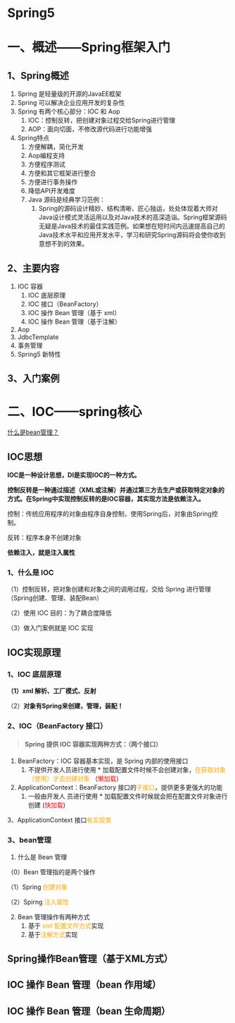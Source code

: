 # Spring5



# 一、概述——Spring框架入门

## 1、Spring概述

1. Spring 是轻量级的开源的JavaEE框架
2. Spring 可以解决企业应用开发的复杂性
3. Spring 有两个核心部分：IOC 和 Aop
   1. IOC：控制反转，把创建对象过程交给Spring进行管理
   2. AOP：面向切面，不修改源代码进行功能增强
4. Spring特点
   1. 方便解耦，简化开发
   2. Aop编程支持
   3. 方便程序测试
   4. 方便和其它框架进行整合
   5. 方便进行事务操作
   6. 降低API开发难度
   7. Java 源码是经典学习范例：
      1. Spring的源码设计精妙、结构清晰、匠心独运，处处体现着大师对Java设计模式灵活运用以及对Java技术的高深造诣。Spring框架源码无疑是Java技术的最佳实践范例。如果想在短时间内迅速提高自己的Java技术水平和应用开发水平，学习和研究Spring源码将会使你收到意想不到的效果。

## 2、主要内容

1. IOC 容器 
   1. IOC 底层原理 
   2. IOC 接口（BeanFactory）
   3. IOC 操作 Bean 管理（基于 xml） 
   4. IOC 操作 Bean 管理（基于注解） 
2. Aop 
3. JdbcTemplate 
4. 事务管理 
5. Spring5 新特性

## 3、入门案例



# 二、IOC——spring核心

[什么是bean管理？](2.3、bean管理)

## IOC思想

**IOC是一种设计思想，DI是实现IOC的一种方式。**

**控制反转是一种通过描述（XML或注解）并通过第三方去生产或获取特定对象的方式。在Spring中实现控制反转的是IOC容器，其实现方法是依赖注入。**

控制：传统应用程序的对象由程序自身控制，使用Spring后，对象由Spring控制。

反转：程序本身不创建对象

**依赖注入，就是注入属性**

### 1、什么是 IOC

（1）控制反转，把对象创建和对象之间的调用过程，交给 Spring 进行管理（Spring创建、管理、装配Bean）

（2）使用 IOC 目的：为了耦合度降低

（3）做入门案例就是 IOC 实现

## IOC实现原理

### 1、IOC 底层原理

**（1）xml 解析、工厂模式、反射**

（2）**对象有Spring来创建，管理，装配！**

### 2、IOC（BeanFactory 接口）

> #### Spring 提供 IOC 容器实现两种方式：（两个接口） 

1. BeanFactory：IOC 容器基本实现，是 Spring 内部的使用接口
   1. 不提供开发人员进行使用 * 加载配置文件时候不会创建对象，<font color='orange'>在获取对象（使用）才去创建对象</font> （<font color='red'>懒加载</font>）
2. ApplicationContext：BeanFactory 接口的<font color='orange'>子接口</font>，提供更多更强大的功能
   1. 一般由开发人 员进行使用 * 加载配置文件时候就会把在配置文件对象进行创建 (<font color='red'>快加载</font>)

3、ApplicationContext 接口<font color='orange'>有实现类</font> 

### 3、bean管理

1. 什么是 Bean 管理 

（0）Bean 管理指的是两个操作 

（1）Spring <font color='orange'>创建对象 </font>

（2）Spirng <font color='orange'>注入属性</font>

2. Bean 管理操作有两种方式
   1. 基于 <font color='orange'>xml 配置文件方式</font>实现
   2. 基于<font color='orange'>注解方式</font>实现

## Spring操作Bean管理（基于XML方式）



## IOC 操作 Bean 管理（bean 作用域）



## IOC 操作 Bean 管理（bean 生命周期）

